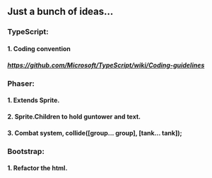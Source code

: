 ## Just a bunch of ideas...

### TypeScript:
#### 1. Coding convention
##### https://github.com/Microsoft/TypeScript/wiki/Coding-guidelines

### Phaser:
#### 1. Extends Sprite.
#### 2. Sprite.Children to hold guntower and text.
#### 3. Combat system, collide([group... group], [tank... tank]);

### Bootstrap:
#### 1. Refactor the html.